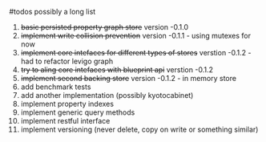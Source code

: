 #todos
possibly a long list

1. ~~basic persisted property graph store~~ version -0.1.0
1. ~~implement write collision prevention~~ version -0.1.1 - using mutexes for now
1. ~~implement core intefaces for different types of stores~~ verstion -0.1.2 - had to refactor levigo graph
1. ~~try to aling core intefaces with blueprint api~~ verstion -0.1.2 
1. ~~implement second backing store~~ version -0.1.2 - in memory store
1. add benchmark tests
1. add another implementation (possibly kyotocabinet)
1. implement property indexes
1. implement generic query methods 
1. implement restful interface
1. implement versioning (never delete, copy on write or something similar)
